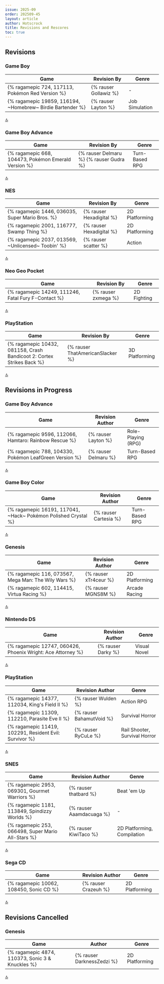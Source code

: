 ```yaml
---
issue: 2025-09
order: 202509-45
layout: article
author: Hotscrock
title: Revisions and Rescores
toc: true
---
```


## Revisions

### Game Boy


| Game                                                       | Revision By           | Genre          |
| ---------------------------------------------------------- | --------------------- | -------------- |
| {% ragamepic 724, 117113, Pokémon Red Version %}           | {% rauser Gollawiz %} | -              |
| {% ragamepic 19859, 116194, ~Homebrew~ Birdie Bartender %} | {% rauser Layton %}   | Job Simulation |

<a href="#toc">:top:</a>


### Game Boy Advance


| Game                                                 | Revision By                             | Genre          |
| ---------------------------------------------------- | --------------------------------------- | -------------- |
| {% ragamepic 668, 104473, Pokémon Emerald Version %} | {% rauser Delmaru %} {% rauser Gudra %} | Turn-Based RPG |

<a href="#toc">:top:</a>


### NES


| Game                                               | Revision By              | Genre          |
| -------------------------------------------------- | ------------------------ | -------------- |
| {% ragamepic 1446, 036035, Super Mario Bros. %}    | {% rauser Hexadigital %} | 2D Platforming |
| {% ragamepic 2001, 116777, Swamp Thing %}          | {% rauser Hexadigital %} | 2D Platforming |
| {% ragamepic 2037, 013569, ~Unlicensed~ Toobin' %} | {% rauser scatter %}     | Action         |

<a href="#toc">:top:</a>


### Neo Geo Pocket


| Game                                                | Revision By         | Genre       |
| --------------------------------------------------- | ------------------- | ----------- |
| {% ragamepic 14249, 111246, Fatal Fury F-Contact %} | {% rauser zxmega %} | 2D Fighting |

<a href="#toc">:top:</a>


### PlayStation


| Game                                                                  | Revision By                      | Genre          |
| --------------------------------------------------------------------- | -------------------------------- | -------------- |
| {% ragamepic 10432, 081158, Crash Bandicoot 2: Cortex Strikes Back %} | {% rauser ThatAmericanSlacker %} | 3D Platforming |

<a href="#toc">:top:</a>



## Revisions in Progress

### Game Boy Advance


| Game                                                   | Revision Author      | Genre              |
| ------------------------------------------------------ | -------------------- | ------------------ |
| {% ragamepic 9596, 112066, Hamtaro: Rainbow Rescue %}  | {% rauser Layton %}  | Role-Playing (RPG) |
| {% ragamepic 788, 104330, Pokémon LeafGreen Version %} | {% rauser Delmaru %} | Turn-Based RPG     |

<a href="#toc">:top:</a>


### Game Boy Color


| Game                                                           | Revision Author       | Genre          |
| -------------------------------------------------------------- | --------------------- | -------------- |
| {% ragamepic 16191, 117041, ~Hack~ Pokémon Polished Crystal %} | {% rauser Cartesia %} | Turn-Based RPG |

<a href="#toc">:top:</a>


### Genesis


| Game                                                 | Revision Author       | Genre          |
| ---------------------------------------------------- | --------------------- | -------------- |
| {% ragamepic 116, 073567, Mega Man: The Wily Wars %} | {% rauser xTr4ceur %} | 2D Platforming |
| {% ragamepic 602, 114415, Virtua Racing %}           | {% rauser MGNS8M %}   | Arcade Racing  |

<a href="#toc">:top:</a>


### Nintendo DS


| Game                                                        | Revision Author    | Genre        |
| ----------------------------------------------------------- | ------------------ | ------------ |
| {% ragamepic 12747, 060426, Phoenix Wright: Ace Attorney %} | {% rauser Darky %} | Visual Novel |

<a href="#toc">:top:</a>


### PlayStation


| Game                                                   | Revision Author          | Genre                         |
| ------------------------------------------------------ | ------------------------ | ----------------------------- |
| {% ragamepic 14377, 112034, King's Field II %}         | {% rauser Wulden %}      | Action RPG                    |
| {% ragamepic 11309, 112210, Parasite Eve II %}         | {% rauser BahamutVoid %} | Survival Horror               |
| {% ragamepic 11419, 102291, Resident Evil: Survivor %} | {% rauser RyCuLe %}      | Rail Shooter, Survival Horror |

<a href="#toc">:top:</a>


### SNES


| Game                                               | Revision Author          | Genre                       |
| -------------------------------------------------- | ------------------------ | --------------------------- |
| {% ragamepic 2953, 069301, Gourmet Warriors %}     | {% rauser thatbard %}    | Beat 'em Up                 |
| {% ragamepic 1181, 113849, Spindizzy Worlds %}     | {% rauser Aaamdacuaga %} | -                           |
| {% ragamepic 253, 066498, Super Mario All-Stars %} | {% rauser KiwiTaco %}    | 2D Platforming, Compilation |

<a href="#toc">:top:</a>


### Sega CD


| Game                                    | Revision Author      | Genre          |
| --------------------------------------- | -------------------- | -------------- |
| {% ragamepic 10062, 108450, Sonic CD %} | {% rauser Crazeuh %} | 2D Platforming |

<a href="#toc">:top:</a>


## Revisions Cancelled

### Genesis


| Game                                             | Author                     | Genre          |
| ------------------------------------------------ | -------------------------- | -------------- |
| {% ragamepic 4874, 110373, Sonic 3 & Knuckles %} | {% rauser DarknessZedzi %} | 2D Platforming |

<a href="#toc">:top:</a>


